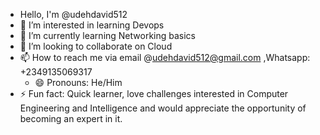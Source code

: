 - Hello, I'm @udehdavid512
- 👀 I’m interested in learning Devops
- 🌱 I’m currently learning Networking basics
- 💞️ I’m looking to collaborate on Cloud
- 📫 How to reach me via email @udehdavid512@gmail.com ,Whatsapp: +2349135069317
  - 😄 Pronouns: He/Him
- ⚡ Fun fact: Quick learner, love challenges 
interested in Computer Engineering and Intelligence and would appreciate the opportunity of becoming an expert in it.
<!---
udehdavid512/udehdavid512 is a ✨ special ✨ repository because its `README.md` (this file) appears on your GitHub profile.
You can click the Preview link to take a look at your changes.
--->
